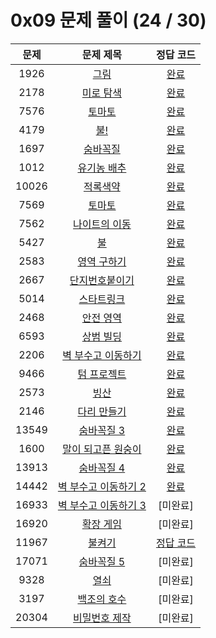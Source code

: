 # 0x09 문제 풀이 (24 / 30)

| 문제 | 문제 제목 | 정답 코드 |
| :--: | :--: | :--: |
| 1926 | [그림](https://www.acmicpc.net/problem/1926) | [완료](./Solution/1926.cpp) |
| 2178 | [미로 탐색](https://www.acmicpc.net/problem/2178) | [완료](./Solution/2178.cpp) |
| 7576 | [토마토](https://www.acmicpc.net/problem/7576) | [완료](./Solution/7576.cpp) |
| 4179 | [불!](https://www.acmicpc.net/problem/4179) | [완료](./Solution/4179.cpp) |
| 1697 | [숨바꼭질](https://www.acmicpc.net/problem/1697) | [완료](./Solution/1697.cpp) |
| 1012 | [유기농 배추](https://www.acmicpc.net/problem/1012) | [완료](./Solution/1012.cpp) |
| 10026 | [적록색약](https://www.acmicpc.net/problem/10026) | [완료](./Solution/10026.cpp) |
| 7569 | [토마토](https://www.acmicpc.net/problem/7569) | [완료](./Solution/7569.cpp) |
| 7562 | [나이트의 이동](https://www.acmicpc.net/problem/7562) | [완료](./Solution/7562.cpp) |
| 5427 | [불](https://www.acmicpc.net/problem/5427) | [완료](./Solution/5427.cpp) |
| 2583 | [영역 구하기](https://www.acmicpc.net/problem/2583) | [완료](./Solution/2583.cpp) |
| 2667 | [단지번호붙이기](https://www.acmicpc.net/problem/2667) | [완료](./Solution/2667.cpp) |
| 5014 | [스타트링크](https://www.acmicpc.net/problem/5014) | [완료](./Solution/5014.cpp) |
| 2468 | [안전 영역](https://www.acmicpc.net/problem/2468) | [완료](./Solution/2468.cpp) |
| 6593 | [상범 빌딩](https://www.acmicpc.net/problem/6593) | [완료](./Solution/6593.cpp) |
| 2206 | [벽 부수고 이동하기](https://www.acmicpc.net/problem/2206) | [완료](./Solution/2206.cpp) |
| 9466 | [텀 프로젝트](https://www.acmicpc.net/problem/9466) | [완료](./Solution/9466.cpp) |
| 2573 | [빙산](https://www.acmicpc.net/problem/2573) | [완료](./Solution/2573.cpp) |
| 2146 | [다리 만들기](https://www.acmicpc.net/problem/2146) | [완료](./Solution/2146.cpp)|
| 13549 | [숨바꼭질 3](https://www.acmicpc.net/problem/13549) | [완료](./Solution/13549.cpp)|
| 1600 | [말이 되고픈 원숭이](https://www.acmicpc.net/problem/1600) | [완료](./Solution/1600.cpp) |
| 13913 | [숨바꼭질 4](https://www.acmicpc.net/problem/13913) | [완료](./Solution/13913.cpp) |
| 14442 | [벽 부수고 이동하기 2](https://www.acmicpc.net/problem/14442) | [완료](./Solution/14442.cpp) |
| 16933 | [벽 부수고 이동하기 3](https://www.acmicpc.net/problem/16933) | [미완료]|
| 16920 | [확장 게임](https://www.acmicpc.net/problem/16920) | [미완료] |
| 11967 | [불켜기](https://www.acmicpc.net/problem/11967) | [정답 코드](./Solution/11967.cpp) |
| 17071 | [숨바꼭질 5](https://www.acmicpc.net/problem/17071) | [미완료] |
| 9328 | [열쇠](https://www.acmicpc.net/problem/9328) | [미완료] |
| 3197 | [백조의 호수](https://www.acmicpc.net/problem/3197) | [미완료] |
| 20304 | [비밀번호 제작](https://www.acmicpc.net/problem/20304) | [미완료] |
